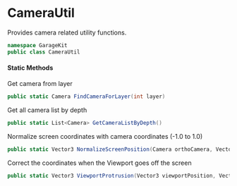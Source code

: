 # CameraUtil

Provides camera related utility functions.

```csharp
namespace GarageKit
public class CameraUtil
```

#### Static Methods

Get camera from layer
```csharp
public static Camera FindCameraForLayer(int layer)
```

Get all camera list by depth
```csharp
public static List<Camera> GetCameraListByDepth()
```

Normalize screen coordinates with camera coordinates (-1.0 to 1.0)
```csharp
public static Vector3 NormalizeScreenPosition(Camera orthoCamera, Vector3 screenPosition)
```

Correct the coordinates when the Viewport goes off the screen
```csharp
public static Vector3 ViewportProtrusion(Vector3 viewportPosition, Vector2 ratio)
```